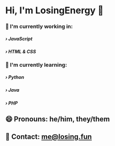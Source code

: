 # Hi, I'm LosingEnergy 👋


### 🔭 I'm currently working in:

##### › JavaScript
##### › HTML & CSS

### 🌱 I'm currently learning:

##### › Python
##### › Java
##### › PHP


## 😄 Pronouns:  he/him, they/them


## 💬 Contact: me@losing.fun
